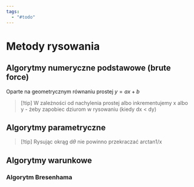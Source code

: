 ```yaml
---
tags:
  - "#todo"
---
```

# Metody rysowania
## Algorytmy numeryczne podstawowe (brute force)
Oparte na geometrycznym równaniu prostej $y = ax+b$
>[!tip] W zależności od nachylenia prostej albo inkrementujemy x albo y - żeby zapobiec dziurom w rysowaniu (kiedy dx < dy)

## Algorytmy parametryczne
>[!tip] Rysując okrąg d$\theta$ nie powinno przekraczać arctan1/x

## Algorytmy warunkowe
### Algorytm Bresenhama
